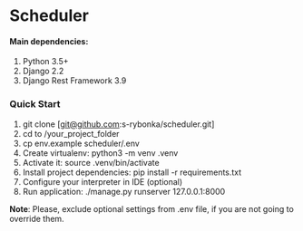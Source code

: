 # Scheduler

#### Main dependencies: ####
1. Python 3.5+
2. Django 2.2
3. Django Rest Framework 3.9
### Quick Start ###
1. git clone [git@github.com:s-rybonka/scheduler.git]
2. cd to /your_project_folder
3. cp env.example scheduler/.env
4. Create virtualenv: python3 -m venv .venv
5. Activate it: source .venv/bin/activate
6. Install project dependencies: pip install -r requirements.txt
7. Configure your interpreter in IDE (optional)
8. Run application: ./manage.py runserver 127.0.0.1:8000

**Note**: Please, exclude optional settings from .env file, if you are not going to override them.
